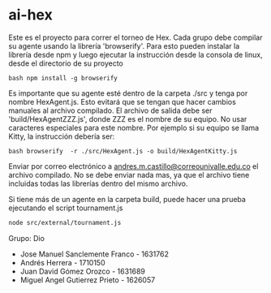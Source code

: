 # ai-hex

Este es el proyecto para correr el torneo de Hex. Cada grupo debe compilar su agente usando la librería 'browserify'. Para esto pueden instalar la librería desde npm y luego ejecutar la instrucción desde la consola de linux, desde el directorio de su proyecto

``bash
npm install -g browserify
``

Es importante que su agente esté dentro de la carpeta ./src y tenga por nombre HexAgent.js. Esto evitará que se tengan que hacer cambios manuales al archivo compilado. El archivo de salida debe ser 'build/HexAgentZZZ.js', donde ZZZ es el nombre de su equipo. No usar caracteres especiales para este nombre. Por ejemplo si su equipo se llama Kitty, la instrucción debería ser:

``bash
browserify  -r ./src/HexAgent.js -o build/HexAgentKitty.js
``

Enviar por correo electrónico a andres.m.castillo@correounivalle.edu.co el archivo compilado. No se debe enviar nada mas, ya que el archivo tiene incluidas todas las librerías dentro del mismo archivo.

Si tiene más de un agente en la carpeta build, puede hacer una prueba ejecutando el script tournament.js

```bash
node src/external/tournament.js
```

Grupo: Dio
- Jose Manuel Sanclemente Franco - 1631762
- Andrés Herrera - 1710150
- Juan David Gómez Orozco - 1631689
- Miguel Angel Gutierrez Prieto - 1626057